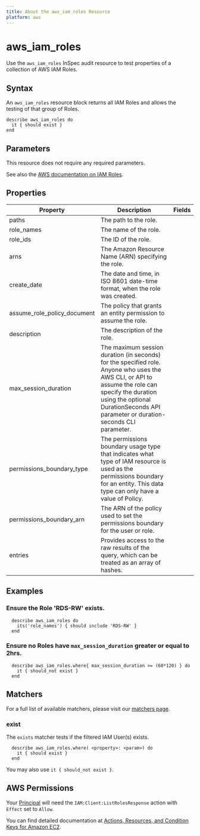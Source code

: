 ```yaml
---
title: About the aws_iam_roles Resource
platform: aws
---
```


# aws_iam_roles

Use the `aws_iam_roles` InSpec audit resource to test properties of a collection of AWS IAM Roles.

## Syntax

An `aws_iam_roles` resource block returns all IAM Roles and allows the testing of that group of Roles.

    describe aws_iam_roles do
      it { should exist }
    end

## Parameters

This resource does not require any required parameters.

See also the [AWS documentation on IAM Roles](https://docs.aws.amazon.com/IAM/latest/UserGuide/id_roles.html).

## Properties

| Property | Description | Fields |
| --- | --- | --- |
|paths                          | The path to the role. |
|role_names                     | The name of the role. |
|role_ids                       | The ID of the role. |
|arns                           | The Amazon Resource Name (ARN) specifying the role. |
|create_date                    | The date and time, in ISO 8601 date-time format, when the role was created. |
|assume_role_policy_document    | The policy that grants an entity permission to assume the role. |
|description                    | The description of the role. |
|max_session_duration           | The maximum session duration (in seconds) for the specified role. Anyone who uses the AWS CLI, or API to assume the role can specify the duration using the optional DurationSeconds API parameter or duration-seconds CLI parameter. |
|permissions_boundary_type      | The permissions boundary usage type that indicates what type of IAM resource is used as the permissions boundary for an entity. This data type can only have a value of Policy. |
|permissions_boundary_arn       | The ARN of the policy used to set the permissions boundary for the user or role. |
|entries                        | Provides access to the raw results of the query, which can be treated as an array of hashes. |


## Examples

### Ensure the Role 'RDS-RW' exists.

      describe aws_iam_roles do
        its('role_names') { should include 'RDS-RW' }
      end

### Ensure no Roles have `max_session_duration` greater or equal to 2hrs.

      describe aws_iam_roles.where{ max_session_duration >= (60*120) } do
        it { should_not exist }
      end

## Matchers

For a full list of available matchers, please visit our [matchers page](https://www.inspec.io/docs/reference/matchers/).

### exist

The `exists` matcher tests if the filtered IAM User(s) exists.

      describe aws_iam_roles.where( <property>: <param>) do
        it { should exist }
      end

You may also use `it { should_not exist }`.

## AWS Permissions

Your [Principal](https://docs.aws.amazon.com/IAM/latest/UserGuide/intro-structure.html#intro-structure-principal) will need the `IAM:Client:ListRolesResponse` action with `Effect` set to `Allow`.

You can find detailed documentation at [Actions, Resources, and Condition Keys for Amazon EC2](https://docs.aws.amazon.com/IAM/latest/UserGuide/list_amazonec2.html).
